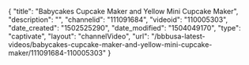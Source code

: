 {
    "title": "Babycakes Cupcake Maker and Yellow Mini Cupcake Maker",
    "description": "",
    "channelid": "111091684",
    "videoid": "110005303",
    "date_created": "1502525290",
    "date_modified": "1504049170",
    "type": "captivate",
    "layout": "channelVideo",
    "url": "\/bbbusa-latest-videos\/babycakes-cupcake-maker-and-yellow-mini-cupcake-maker\/111091684-110005303"
}